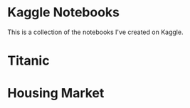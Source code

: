 # Kaggle Notebooks
This is a collection of the notebooks I've created on Kaggle.


# Titanic
# Housing Market
